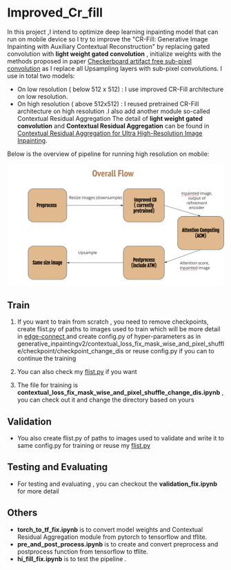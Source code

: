 # Improved_Cr_fill
In this project ,I intend to optimize deep learning inpainting model that can run on mobile device so I try to improve the "CR-Fill: Generative Image Inpainting with Auxiliary Contextual Reconstruction" by replacing gated convolution with **light weight gated convolution** , initialize weights with the methods proposed in paper [Checkerboard artifact free sub-pixel convolution](https://arxiv.org/abs/1707.02937) as I replace all Upsampling layers with sub-pixel convolutions.
I use in total two models:
- On low resolution ( below 512 x 512) : I use improved CR-Fill architecture on low resolution.
- On high resolution ( above 512x512) : I reused pretrained CR-Fill architecture on high resolution .I also add another module so-called
Contextual Residual Aggregation 
The detail of **light weight gated convolution** and **Contextual Residual Aggregation** can be found in [Contextual Residual Aggregation for Ultra High-Resolution Image Inpainting](https://arxiv.org/abs/2005.09704).

Below is the overview of pipeline for running high resolution on mobile:

![alt text](https://github.com/hyolee1999/Improved_Cr_fill/blob/main/image.PNG)

## Train

1. If you want to train from scratch , you need to remove checkpoints, create flist.py of paths to images used to train which will be more detail in [edge-connect ](https://github.com/knazeri/edge-connect) and create config.py of hyper-parameters as in generative_inpaintingv2/contextual_loss_fix_mask_wise_and_pixel_shuffle/checkpoint/checkpoint_change_dis or reuse config.py  if you can to continue the training

2. You can also check my [flist.py](https://drive.google.com/drive/folders/1IuoeYJKbhN0M-RnhDhzfwX2JqOcqILm2?usp=sharing) if you want

3. The file for training is **contextual_loss_fix_mask_wise_and_pixel_shuffle_change_dis.ipynb** , you can check out it and change the directory based on yours 
## Validation
- You also create flist.py  of paths to images used to validate and write it to same config.py for training or reuse my [flist.py](https://drive.google.com/drive/folders/1IuoeYJKbhN0M-RnhDhzfwX2JqOcqILm2?usp=sharing)

## Testing and Evaluating
- For testing and evaluating , you can checkout the **validation_fix.ipynb** for more detail

## Others
- **torch_to_tf_fix.ipynb** is to convert model weights and Contextual Residual Aggregation module from pytorch to tensorflow and tflite.
- **pre_and_post_process.ipynb** is to create and convert preprocess and postprocess function from tensorflow to tflite.
- **hi_fill_fix.ipynb** is to test the pipeline .





